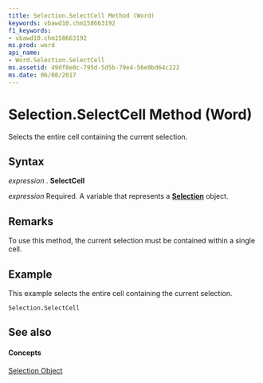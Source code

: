 ```yaml
---
title: Selection.SelectCell Method (Word)
keywords: vbawd10.chm158663192
f1_keywords:
- vbawd10.chm158663192
ms.prod: word
api_name:
- Word.Selection.SelectCell
ms.assetid: 49df8e0c-795d-5d5b-79e4-56e0bd64c222
ms.date: 06/08/2017
---
```



# Selection.SelectCell Method (Word)

Selects the entire cell containing the current selection.


## Syntax

 _expression_ . **SelectCell**

 _expression_ Required. A variable that represents a **[Selection](Word.Selection.md)** object.


## Remarks

To use this method, the current selection must be contained within a single cell.


## Example

This example selects the entire cell containing the current selection.


```
Selection.SelectCell
```


## See also


#### Concepts


[Selection Object](Word.Selection.md)

